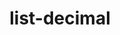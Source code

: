 ---
title: list-decimal
routable: false
taxonomy:
  tag: links

links:
  headline: list-decimal
  byline:
    text: >
      Example of a step-by-step tutorial.
  type: list-decimal
  items:
    - # url: '#'
      text: "Decide you're hungry"
      description: >
        But discover the fridge is empty.
    - url: '#'
      text: Steal an egg
      description: >
        Move like a fox and don't get caught.
    - url: '#'
      text: Make an omelette
      description: >
        Bon Appétit!
---